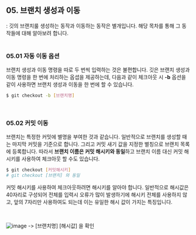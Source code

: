 <!-- 6장 브랜치 
    08. 생성과 이동  -->

## 05. 브랜치 생성과 이동
: 깃의 브랜치룰 생성하는 동작과 이동하는 동작은 별개입니다. 해당 목차를 통해 그 동작들에 대해 알아보려 합니다.
<br><br>

### 05.01 자동 이동 옵션
브랜치 생성과 이동 명령을 따로 두 번씩 입력하는 것은 불편합니다. 깃은 브랜치 생성과 이동 명령을 한 번에 처리하는 옵셥을 제공하는데, 다음과 같이 체크아웃 시 <b>-b</b> 옵션을 같이 사용하면 브랜치 생성과 이동을 한 번에 할 수 있습니다.
```bash
$ git checkout -b [브랜치명]
```
<br>

### 05.02 커밋 이동
브랜치는 특정한 커밋에 별명을 부여한 것과 같습니다. 일반적으로 브랜치를 생성할 때는 마지막 커밋을 기준으로 합니다. 그리고 커밋 새기 값을 지정한 별칭으로 브랜치 목록에 등록합니다.
따라서 <b>브랜치 이름은 커밋 해시키와 동일</b>하고 브랜치 이름 대신 커밋 해시키를 사용하여 체크아웃 할 수도 있습니다.
```bash
$ git checkout [커밋해시키]
# git checkout [브랜치] 와 동일
``` 
커밋 해시키를 사용하여 체크아웃하려면 해시키를 알아야 합니다. 일반적으로 해시값은 40자리로 구성되어 전체를 입력시 오류가 많이 발생하기에 해시키 전체를 사용하지 않고, 앞의 7자리만 사용하여도 되는데 이는 유일한 해시 값이 가지는 특징입니다.

<br>

![image](https://user-images.githubusercontent.com/88806404/194791483-e46cc7dc-f43d-4da1-9d18-e25f4db54ec9.png)
-> [브랜치명] [해시값] 을 확인
